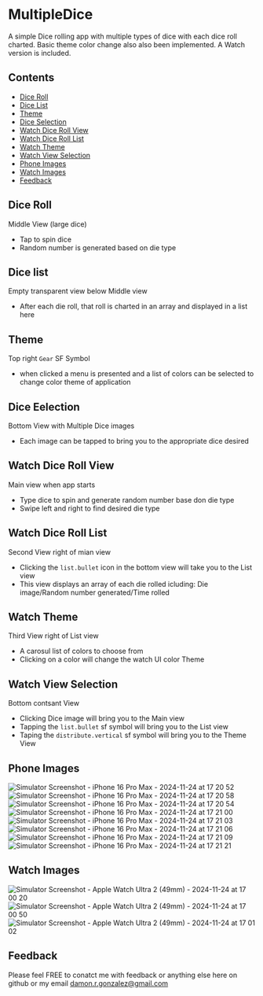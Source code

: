 # MultipleDice

A simple Dice rolling app with multiple types of dice with each dice roll charted. 
Basic theme color change also also been implemented.
A Watch version is included.

## Contents

- [Dice Roll](https://github.com/janzomon/MultipleDice#dice-roll)
- [Dice List](https://github.com/janzomon/MultipleDice#dice-list)
- [Theme](https://github.com/janzomon/MultipleDice#theme)
- [Dice Selection](https://github.com/janzomon/MultipleDice#dice-selection)
- [Watch Dice Roll View](https://github.com/janzomon/MultipleDice#watch-dice-roll-view)
- [Watch Dice Roll List](https://github.com/janzomon/MultipleDice#watch-dice-roll-list)
- [Watch Theme](https://github.com/janzomon/MultipleDice#watch-theme)
- [Watch View Selection](https://github.com/janzomon/MultipleDice#watch-view-selection)
- [Phone Images](https://github.com/janzomon/MultipleDice#phone-images)
- [Watch Images](https://github.com/janzomon/MultipleDice#watch-images)
- [Feedback](https://github.com/janzomon/MultipleDice#feedback)


## Dice Roll
Middle View (large dice)
- Tap to spin dice
- Random number is generated based on die type

## Dice list
Empty transparent view below Middle view
- After each die roll, that roll is charted in an array and displayed in a list here

## Theme
Top right `Gear` SF Symbol
- when clicked a menu is presented and a list of colors can be selected to change color theme of application

## Dice Eelection
Bottom View with Multiple Dice images
- Each image can be tapped to bring you to the appropriate dice desired

## Watch Dice Roll View
Main view when app starts
- Type dice to spin and generate random number base don die type
- Swipe left and right to find desired die type

## Watch Dice Roll List
Second View right of mian view
- Clicking the `list.bullet` icon in the bottom view will take you to the List view
- This view displays an array of each die rolled icluding: Die image/Random number generated/Time rolled

## Watch Theme
Third View right of List view
- A carosul list of colors to choose from
- Clicking on a color will change the watch UI color Theme

## Watch View Selection
Bottom contsant View
- Clicking Dice image will bring you to the Main view
- Tapping the `list.bullet` sf symbol will bring you to the List view
- Taping the `distribute.vertical` sf symbol will bring you to the Theme View








## Phone Images
![Simulator Screenshot - iPhone 16 Pro Max - 2024-11-24 at 17 20 52](https://github.com/user-attachments/assets/97e067e8-c782-48d5-acf2-6fc43fc23dea)
![Simulator Screenshot - iPhone 16 Pro Max - 2024-11-24 at 17 20 58](https://github.com/user-attachments/assets/100563a9-9b7b-4267-bbfe-11e7b72d81b2)
![Simulator Screenshot - iPhone 16 Pro Max - 2024-11-24 at 17 20 54](https://github.com/user-attachments/assets/677eb3a6-1c4d-4918-9b41-e548d0cb96c4)
![Simulator Screenshot - iPhone 16 Pro Max - 2024-11-24 at 17 21 00](https://github.com/user-attachments/assets/fdfc86f9-a414-4a3d-9fc5-e080905070ae)
![Simulator Screenshot - iPhone 16 Pro Max - 2024-11-24 at 17 21 03](https://github.com/user-attachments/assets/277b6c2b-a6ed-4f9e-b257-1f788766934f)
![Simulator Screenshot - iPhone 16 Pro Max - 2024-11-24 at 17 21 06](https://github.com/user-attachments/assets/39e41647-3c74-4e03-a389-eb396a756e85)
![Simulator Screenshot - iPhone 16 Pro Max - 2024-11-24 at 17 21 09](https://github.com/user-attachments/assets/4536b388-02d3-4ea1-9b69-6ef15e6f47d6)
![Simulator Screenshot - iPhone 16 Pro Max - 2024-11-24 at 17 21 21](https://github.com/user-attachments/assets/9a22b8fe-f256-4a00-8f67-6d85c599c513)

## Watch Images
![Simulator Screenshot - Apple Watch Ultra 2 (49mm) - 2024-11-24 at 17 00 20](https://github.com/user-attachments/assets/09b002ae-1b09-409d-a3b4-db8600ca7f7f)
![Simulator Screenshot - Apple Watch Ultra 2 (49mm) - 2024-11-24 at 17 00 50](https://github.com/user-attachments/assets/72835077-6bc2-4e0e-8e5c-38ab0ee8ffe8)
![Simulator Screenshot - Apple Watch Ultra 2 (49mm) - 2024-11-24 at 17 01 02](https://github.com/user-attachments/assets/013047cd-fdda-43c4-b293-2bc72862f2e7)

## Feedback

Please feel FREE to conatct me with feedback or anything else here on github or my email [damon.r.gonzalez@gmail.com](mailto:damon.r.gonzalez@gmail.com)
